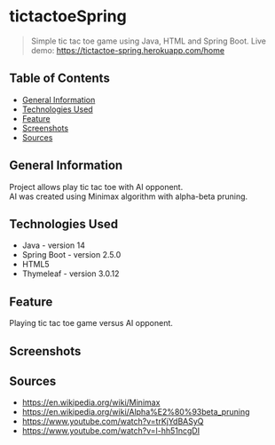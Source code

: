 # tictactoeSpring

> Simple tic tac toe game using Java, HTML and Spring Boot.
> Live demo: https://tictactoe-spring.herokuapp.com/home

## Table of Contents
* [General Information](#genera-information)
* [Technologies Used](#technologies-used)
* [Feature](#feature)
* [Screenshots](#screenshots)
* [Sources](#sources)

## General Information
Project allows play tic tac toe with AI opponent.\
AI was created using Minimax algorithm with alpha-beta pruning.

## Technologies Used
- Java - version 14
- Spring Boot - version 2.5.0
- HTML5
- Thymeleaf - version 3.0.12

## Feature
Playing tic tac toe game versus AI opponent.

## Screenshots
## Sources
- https://en.wikipedia.org/wiki/Minimax
- https://en.wikipedia.org/wiki/Alpha%E2%80%93beta_pruning
- https://www.youtube.com/watch?v=trKjYdBASyQ
- https://www.youtube.com/watch?v=l-hh51ncgDI